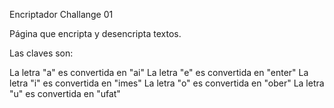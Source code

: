 Encriptador Challange 01

Página que encripta y desencripta textos.

Las claves son:

La letra "a" es convertida en "ai" 
La letra "e" es convertida en "enter" 
La letra "i" es convertida en "imes" 
La letra "o" es convertida en "ober" 
La letra "u" es convertida en "ufat"


